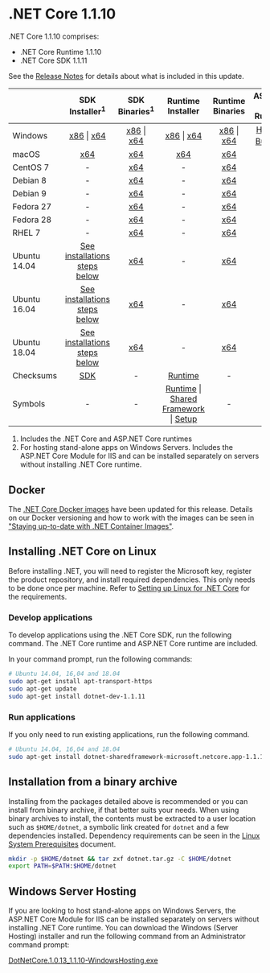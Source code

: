 # .NET Core 1.1.10

.NET Core 1.1.10 comprises:

* .NET Core Runtime 1.1.10
* .NET Core SDK 1.1.11

See the [Release Notes](https://github.com/dotnet/core/blob/main/release-notes/1.1/1.1.10.md) for details about what is included in this update.

|           | SDK Installer<sup>1</sup>                                   | SDK Binaries<sup>1</sup>                            | Runtime Installer                                        | Runtime Binaries                                 | ASP.NET Core Runtime           |
| --------- | :------------------------------------------:     | :----------------------:                 | :---------------------------:                            | :-------------------------:                      | :-----------------:            |
| Windows   | [x86][dotnet-dev-win-x86.exe] \| [x64][dotnet-dev-win-x64.exe] | [x86][dotnet-dev-win-x86.zip] \| [x64][dotnet-dev-win-x64.zip] | [x86][dotnet-win-x86.exe] \| [x64][dotnet-win-x64.exe] | [x86][dotnet-win-x86.zip] \| [x64][dotnet-win-x64.zip] | [Hosting Bundle][DotNetCore-WindowsHosting.exe]<sup>1</sup> |
| macOS     | [x64][dotnet-dev-osx-x64.pkg]  | [x64][dotnet-dev-osx-x64.tar.gz]     | [x64][dotnet-osx-x64.pkg] | [x64][dotnet-osx-x64.tar.gz] | - |
| CentOS 7  | - | [x64][dotnet-dev-centos-x64.tar.gz] | - | [x64][dotnet-centos-x64.tar.gz]  | - |
| Debian 8  | - | [x64][dotnet-dev-debian-x64.tar.gz] | - | [x64][dotnet-debian-x64.tar.gz]  | - |
| Debian 9  | - | [x64][dotnet-dev-debian.9-x64.tar.gz] | - | [x64][dotnet-debian.9-x64.tar.gz]  | - |
| Fedora 27   | -                                                | [x64][dotnet-dev-fedora.27-x64.tar.gz] | -                                                        | [x64][dotnet-fedora.27-x64.tar.gz] | - |
| Fedora 28   | -                                                | [x64][dotnet-dev-fedora.28-x64.tar.gz] | -                                                        | [x64][dotnet-fedora.28-x64.tar.gz] | - |
| RHEL 7    | -                                                | [x64][dotnet-dev-rhel-x64.tar.gz]                    | -                                                        | [x64][dotnet-rhel-x64.tar.gz] | - |
| Ubuntu 14.04 | [See installations steps below](#installing-net-core-on-linux)   | [x64][dotnet-dev-ubuntu-x64.tar.gz]       | - | [x64][dotnet-ubuntu-x64.tar.gz] | - |
| Ubuntu 16.04 | [See installations steps below](#installing-net-core-on-linux)   | [x64][dotnet-dev-ubuntu.16.04-x64.tar.gz] | - | [x64][dotnet-ubuntu.16.04-x64.tar.gz] | - |
| Ubuntu 18.04 | [See installations steps below](#installing-net-core-on-linux)   | [x64][dotnet-dev-ubuntu.18.04-x64.tar.gz] | - | [x64][dotnet-ubuntu.18.04-x64.tar.gz] | - |
| Checksums | [SDK][checksums-sdk]                             | -                                        | [Runtime][checksums-runtime]                             | - | - |
| Symbols   | -                                                | -                                        | [Runtime][coreclr-symbols.zip] \| [Shared Framework][corefx-symbols.zip] \| [Setup][core-setup-symbols.zip] | - | - |

1. Includes the .NET Core and ASP.NET Core runtimes
2. For hosting stand-alone apps on Windows Servers. Includes the ASP.NET Core Module for IIS and can be installed separately on servers without installing .NET Core runtime.

## Docker

The [.NET Core Docker images](https://hub.docker.com/r/microsoft/dotnet/) have been updated for this release. Details on our Docker versioning and how to work with the images can be seen in ["Staying up-to-date with .NET Container Images"](https://devblogs.microsoft.com/dotnet/staying-up-to-date-with-net-container-images/).

## Installing .NET Core on Linux

Before installing .NET, you will need to register the Microsoft key, register the product repository, and install required dependencies. This only needs to be done once per machine. Refer to [Setting up Linux for .NET Core][linux-setup] for the requirements.

### Develop applications

To develop applications using the .NET Core SDK, run the following command. The .NET Core runtime and ASP.NET Core runtime are included.

In your command prompt, run the following commands:

```bash
# Ubuntu 14.04, 16,04 and 18.04
sudo apt-get install apt-transport-https
sudo apt-get update
sudo apt-get install dotnet-dev-1.1.11
```

### Run applications

If you only need to run existing applications, run the following command.

```bash
# Ubuntu 14.04, 16,04 and 18.04
sudo apt-get install dotnet-sharedframework-microsoft.netcore.app-1.1.10
```

## Installation from a binary archive

Installing from the packages detailed above is recommended or you can install from binary archive, if that better suits your needs. When using binary archives to install, the contents must be extracted to a user location such as `$HOME/dotnet`, a symbolic link created for `dotnet` and a few dependencies installed. Dependency requirements can be seen in the [Linux System Prerequisites](https://github.com/dotnet/core/blob/main/Documentation/linux-prereqs.md) document.

```bash
mkdir -p $HOME/dotnet && tar zxf dotnet.tar.gz -C $HOME/dotnet
export PATH=$PATH:$HOME/dotnet
```

## Windows Server Hosting

If you are looking to host stand-alone apps on Windows Servers, the ASP.NET Core Module for IIS can be installed separately on servers without installing .NET Core runtime. You can download the Windows (Server Hosting) installer and run the following command from an Administrator command prompt:

[DotNetCore.1.0.13_1.1.10-WindowsHosting.exe][DotNetCore-WindowsHosting.exe]

[blob-runtime]: https://dotnetcli.blob.core.windows.net/dotnet/Runtime/
[blob-sdk]: https://dotnetcli.blob.core.windows.net/dotnet/Sdk/
[release-notes]: https://github.com/dotnet/core/blob/main/release-notes/1.1/1.1.10.md

[coreclr-symbols.zip]: https://download.visualstudio.microsoft.com/download/pr/373f14c7-c48f-4812-aacd-36d0a264679c/44e2497391796c22f2123e763e288c0b/coreclr-1.1.10-symbols.zip
[corefx-symbols.zip]: https://download.visualstudio.microsoft.com/download/pr/aaddf89a-b6b9-425b-85f0-ca6777d82960/e8f560ab2700dc7a36e8ceaff71f0f1b/corefx-1.1.10-symbols.zip
[core-setup-symbols.zip]: https://download.visualstudio.microsoft.com/download/pr/f02b2b5c-35f9-4c7f-b1af-d701bceeb18a/adcd583ab241afac1aef59bf13a4a683/core-setup-1.1.10-symbols.zip
[dotnet-centos-x64.tar.gz]: https://download.visualstudio.microsoft.com/download/pr/dcd0be0c-bcd7-44ba-a2b9-81a311a3cdb3/b0ca72ea9b995994d6e54ac242928ede/dotnet-centos-x64.1.1.10.tar.gz
[dotnet-debian.9-x64.tar.gz]: https://download.visualstudio.microsoft.com/download/pr/1fe343e6-f55f-4b70-a3c8-1c9439a7c905/07dcc830b9ed0a2c2feead85a5209b92/dotnet-debian.9-x64.1.1.10.tar.gz
[dotnet-debian-x64.tar.gz]: https://download.visualstudio.microsoft.com/download/pr/8543193c-3c50-4709-90d6-632e3c37ae2b/c8919995f8eda0b236d91459b3ab4f4b/dotnet-debian-x64.1.1.10.tar.gz
[dotnet-fedora.27-x64.tar.gz]: https://download.visualstudio.microsoft.com/download/pr/24786c9f-d752-4d7d-9891-b4500507281f/147128999e7bb01117796de87c542516/dotnet-fedora.27-x64.1.1.10.tar.gz
[dotnet-fedora.28-x64.tar.gz]: https://download.visualstudio.microsoft.com/download/pr/a5c06c72-a6c1-4624-8ab6-ce2d5ec78e6a/6afd58fbd5aee8d97f3340f94eeecad0/dotnet-fedora.28-x64.1.1.10.tar.gz
[dotnet-opensuse.42.3-x64.tar.gz]: https://download.visualstudio.microsoft.com/download/pr/c36cfeaa-2310-4b15-84eb-634e39cc67c4/f409e955512078bfd4424b44dbc6c05b/dotnet-opensuse.42.3-x64.1.1.10.tar.gz
[dotnet-osx-x64.pkg]: https://download.visualstudio.microsoft.com/download/pr/196e2703-a697-4eef-b647-36430cd66b47/6d490df0fe97b97a118302b8ea7a29db/dotnet-osx-x64.1.1.10.pkg
[dotnet-osx-x64.tar.gz]: https://download.visualstudio.microsoft.com/download/pr/d6e2e0f4-36e4-4f02-bc9a-18554377cb1a/6024c1292306c11fbf879293329dec42/dotnet-osx-x64.1.1.10.tar.gz
[dotnet-rhel-x64.tar.gz]: https://download.visualstudio.microsoft.com/download/pr/950bcacb-cd3b-40bd-8a21-e22fc25f850c/935f5844d8af2132e71c4a1a88dee0d0/dotnet-rhel-x64.1.1.10.tar.gz
[dotnet-ubuntu.16.04-x64.tar.gz]: https://download.visualstudio.microsoft.com/download/pr/6d8ce8f5-173b-471f-bf83-6d21b6f7924c/7e7b983ed52f1f0eb937bffb8d3ab1e2/dotnet-ubuntu.16.04-x64.1.1.10.tar.gz
[dotnet-ubuntu.18.04-x64.tar.gz]: https://download.visualstudio.microsoft.com/download/pr/b25b5650-0cb8-4699-a347-48d73650da0b/920966211e9bb1907232bbda1faa895a/dotnet-ubuntu.18.04-x64.1.1.10.tar.gz
[dotnet-ubuntu-x64.tar.gz]: https://download.visualstudio.microsoft.com/download/pr/e436ca0b-f286-4d5a-b07d-41855d4c1e83/f169eac4a2b1449055cc804a345f1413/dotnet-ubuntu-x64.1.1.10.tar.gz
[dotnet-win-x64.exe]: https://download.visualstudio.microsoft.com/download/pr/f2c70fc3-d08f-41d0-80cd-851530acb391/6f5c6c2715f92c4aa3c45616c0419125/dotnet-win-x64.1.1.10.exe
[dotnet-win-x64.zip]: https://download.visualstudio.microsoft.com/download/pr/2b67f7b6-3178-4405-98fa-529a0ee63ec7/e422f43e67412f1b2619dc297cd4da6a/dotnet-win-x64.1.1.10.zip
[dotnet-win-x86.exe]: https://download.visualstudio.microsoft.com/download/pr/69d04e62-57d7-481e-9441-3b45ac73cf3b/040505f07aba828c022ed9cf43488dd5/dotnet-win-x86.1.1.10.exe
[dotnet-win-x86.zip]: https://download.visualstudio.microsoft.com/download/pr/2424cd3a-e84d-4e0b-bebf-57e0e52185ce/52b1b575a2dfb1731ede85fd4d3b7fcf/dotnet-win-x86.1.1.10.zip

[dotnet-dev-osx-x64.tar.gz]: https://download.visualstudio.microsoft.com/download/pr/15a05546-15df-488f-adcf-0e77e86dbefb/1f902e78cfea6209c387adce764a88bc/dotnet-dev-osx-x64.1.1.11.tar.gz
[dotnet-dev-osx-x64.pkg]: https://download.visualstudio.microsoft.com/download/pr/3c23a7aa-eecd-461b-ad45-979c4c684917/1b464bd34c763e664f7eed6006889d87/dotnet-dev-osx-x64.1.1.11.pkg
[dotnet-dev-win-x86.zip]: https://download.visualstudio.microsoft.com/download/pr/db408c7b-ef37-4374-b33b-a5b286adaa53/be0f0df977501c4df71ac3f04b9ce35e/dotnet-dev-win-x86.1.1.11.zip
[dotnet-dev-win-x86.exe]: https://download.visualstudio.microsoft.com/download/pr/9386d3bc-6799-4cc5-8288-c807674c72ed/b585db316f0d1c4cad749c247ef21b59/dotnet-dev-win-x86.1.1.11.exe
[dotnet-dev-win-x64.zip]: https://download.visualstudio.microsoft.com/download/pr/a298f85a-bc4c-4019-842e-021e397e3437/5c95727dfe79b600834291a8983b9507/dotnet-dev-win-x64.1.1.11.zip
[dotnet-dev-win-x64.exe]: https://download.visualstudio.microsoft.com/download/pr/baf5a5a7-68d6-4cf1-afdf-47968b5f91e7/05e6dfe191607ef6135a34215464f600/dotnet-dev-win-x64.1.1.11.exe
[dotnet-dev-centos-x64.tar.gz]: https://download.visualstudio.microsoft.com/download/pr/116bc57f-a6d6-474f-aca7-58c18fe0fac4/aa324344fc9c36623fb4a7c7e5bece0c/dotnet-dev-centos-x64.1.1.11.tar.gz
[dotnet-dev-debian-x64.tar.gz]: https://download.visualstudio.microsoft.com/download/pr/1ef84426-c1d0-4e3b-86a4-7fce48baecb8/a47dbe0cd3bc1eefdabbf9354f60004b/dotnet-dev-debian-x64.1.1.11.tar.gz
[dotnet-dev-debian.9-x64.tar.gz]: https://download.visualstudio.microsoft.com/download/pr/b5c87053-99b4-4c91-af5b-69a1c0e2c91e/ab8882f283fb7206d0f1ee965faa4288/dotnet-dev-debian.9-x64.1.1.11.tar.gz
[dotnet-dev-fedora.27-x64.tar.gz]: https://download.visualstudio.microsoft.com/download/pr/98eb7365-0ca8-4e29-b455-b165e583d0de/3a1da729266cb9b885f6747b376a0f7c/dotnet-dev-fedora.27-x64.1.1.11.tar.gz
[dotnet-dev-fedora.28-x64.tar.gz]: https://download.visualstudio.microsoft.com/download/pr/b3e55604-5a36-412d-ada3-9a46bba55fd0/473cb6db3926c04b7598d750f1d30731/dotnet-dev-fedora.28-x64.1.1.11.tar.gz
[dotnet-dev-opensuse.42.3-x64.tar.gz]: https://download.visualstudio.microsoft.com/download/pr/3b5e416e-1359-4638-b1f3-e0ac378d3550/13ee9ae8dd5bdd11a11abe1934542920/dotnet-dev-opensuse.42.3-x64.1.1.11.tar.gz
[dotnet-dev-ubuntu-x64.tar.gz]: https://download.visualstudio.microsoft.com/download/pr/c0957a2b-cac6-44d8-b1cc-0dad4420c825/8dc69e33f8cf44152fdf173d3bf0b746/dotnet-dev-ubuntu-x64.1.1.11.tar.gz
[dotnet-dev-ubuntu.16.04-x64.tar.gz]: https://download.visualstudio.microsoft.com/download/pr/c9f432a7-11fd-48a8-adef-fa95bc24a9ad/85a7293b69d07d5ed678ea21f6082539/dotnet-dev-ubuntu.16.04-x64.1.1.11.tar.gz
[dotnet-dev-ubuntu.18.04-x64.tar.gz]: https://download.visualstudio.microsoft.com/download/pr/aeac042a-cfef-4064-b914-7419f13c20ae/be14353986c2fbb2259064bcd2cc522a/dotnet-dev-ubuntu.18.04-x64.1.1.11.tar.gz
[dotnet-dev-rhel-x64.tar.gz]: https://download.visualstudio.microsoft.com/download/pr/e461be2e-e14f-4a78-b987-351da98fb9ab/dc2c11f04a967d3d5c15a9a47b2d9fcc/dotnet-dev-rhel-x64.1.1.11.tar.gz

[DotNetCore-WindowsHosting.exe]: https://download.visualstudio.microsoft.com/download/pr/b84d0334-d56b-47b3-9da4-c48a553ce286/5079d35485214be3fbd72a4fdf21a655/dotnetcore.1.0.13_1.1.10-windowshosting.exe

[checksums-runtime]: https://dotnetcli.blob.core.windows.net/dotnet/checksums/1.1.10-runtime-sha.txt
[checksums-sdk]: https://dotnetcli.blob.core.windows.net/dotnet/checksums/1.1.11-sdk-sha.txt

[linux-install]: https://dotnet.microsoft.com/download/dotnet/1.1
[linux-setup]: https://github.com/dotnet/core/blob/main/Documentation/linux-setup.md

